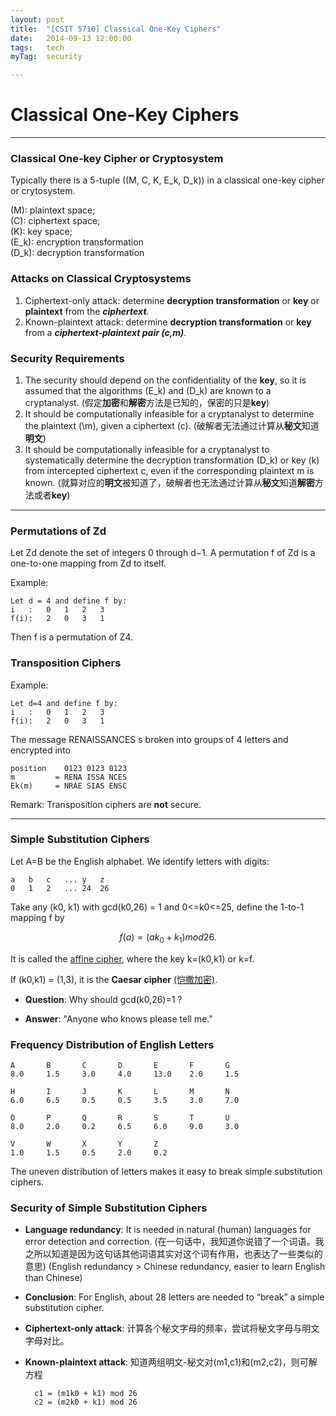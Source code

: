 ```yaml
---
layout: post
title:  "[CSIT 5710] Classical One-Key Ciphers"
date:   2014-09-13 12:00:00
tags:	tech
myTag:	security

---
```


# Classical One-Key Ciphers

-----------------------------

### Classical One-key Cipher or Cryptosystem

<div>

Typically there is a 5-tuple \((M, C, K, E_k, D_k)\) in a classical one-key cipher or crytosystem.

\(M\): plaintext space;  
\(C\): ciphertext space;  
\(K\): key space;  
\(E_k\): encryption transformation  
\(D_k\): decryption transformation  

</div>

### Attacks on Classical Cryptosystems

1. Ciphertext-only attack: determine **decryption transformation** or **key** or **plaintext** from the ***ciphertext***.
2. Known-plaintext attack: determine **decryption transformation** or **key** from a ***ciphertext-plaintext pair (c,m)***.

### Security Requirements

1. The security should depend on the confidentiality of the **key**, so it is assumed that the algorithms \(E_k\) and \(D_k\) are known to a cryptanalyst. (假定**加密**和**解密**方法是已知的，保密的只是**key**)
2. It should be computationally infeasible for a cryptanalyst to determine the plaintext (\m\), given a ciphertext \(c\). (破解者无法通过计算从**秘文**知道**明文**)
3. It should be computationally infeasible for a cryptanalyst to systematically determine the decryption transformation \(D_k\) or key \(k\) from intercepted ciphertext c, even if the corresponding plaintext m is known. (就算对应的**明文**被知道了，破解者也无法通过计算从**秘文**知道**解密**方法或者**key**)

---------------------------------------------------------------------------

### Permutations of Zd

Let Zd denote the set of integers 0 through d−1. A permutation f of Zd is a one-to-one mapping from Zd to itself.

Example:

	Let d = 4 and define f by:
	i	:	0	1	2	3
	f(i):	2	0	3	1

Then f is a permutation of Z4.


### Transposition Ciphers

Example:

	Let d=4 and define f by:
	i	:	0	1	2	3
	f(i):	2	0	3	1

The message RENAISSANCES s broken into groups of 4 letters and encrypted into

	position	0123 0123 0123
	m		  = RENA ISSA NCES
	Ek(m)	  = NRAE SIAS ENSC

Remark: Transposition ciphers are **not** secure.

---------------------------------------------------------------------------

### Simple Substitution Ciphers
	
Let A=B be the English alphabet. We identify letters with digits:

	a	b	c	...	y	z
	0	1	2	...	24	26

Take any (k0, k1) with gcd(k0,26) = 1 and 0<=k0<=25, define the 1-to-1 mapping f by

$$f(a) = (ak_0 + k_1) mod 26.$$

It is called the [affine cipher](http://en.wikipedia.org/wiki/Affine_cipher), where the key k=(k0,k1) or k=f.

If (k0,k1) = (1,3), it is the **Caesar cipher** [(恺撒加密)](http://baike.baidu.com/view/1236600.htm?fr=aladdin).

+ **Question**: Why should gcd(k0,26)=1 ?

+ **Answer**: "Anyone who knows please tell me."	

### Frequency Distribution of English Letters

	A		B		C		D		E		F		G
	8.0		1.5		3.0		4.0		13.0	2.0		1.5

	H		I		J		K		L		M		N
	6.0		6.5		0.5		0.5		3.5		3.0		7.0

	O		P		Q		R		S		T		U
	8.0		2.0		0.2		6.5		6.0		9.0		3.0 
	
	V		W		X		Y		Z 
	1.0		1.5		0.5		2.0		0.2

The uneven distribution of letters makes it easy to break simple substitution ciphers.

### Security of Simple Substitution Ciphers

+ **Language redundancy**: It is needed in natural (human) languages for error detection and correction. (在一句话中，我知道你说错了一个词语。我之所以知道是因为这句话其他词语其实对这个词有作用，也表达了一些类似的意思) (English redundancy > Chinese redundancy, easier to learn English than Chinese)

+ **Conclusion**: For English, about 28 letters are needed to “break” a simple substitution cipher.

+ **Ciphertext-only attack**: 计算各个秘文字母的频率，尝试将秘文字母与明文字母对比。

+ **Known-plaintext attack**: 知道两组明文-秘文对(m1,c1)和(m2,c2)，则可解方程

		c1 = (m1k0 + k1) mod 26
		c2 = (m2k0 + k1) mod 26


